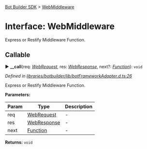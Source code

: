 [Bot Builder SDK](../README.md) > [WebMiddleware](../interfaces/botbuilder.webmiddleware.md)



# Interface: WebMiddleware


Express or Restify Middleware Function.

## Callable
► **__call**(req: *[WebRequest](botbuilder.webrequest.md)*, res: *[WebResponse](botbuilder.webresponse.md)*, next?: *[Function]()*): `void`



*Defined in [libraries/botbuilder/lib/botFrameworkAdapter.d.ts:26](https://github.com/Microsoft/botbuilder-js/blob/3840892/libraries/botbuilder/lib/botFrameworkAdapter.d.ts#L26)*



Express or Restify Middleware Function.


**Parameters:**

| Param | Type | Description |
| ------ | ------ | ------ |
| req | [WebRequest](botbuilder.webrequest.md)   |  - |
| res | [WebResponse](botbuilder.webresponse.md)   |  - |
| next | [Function]()   |  - |





**Returns:** `void`





